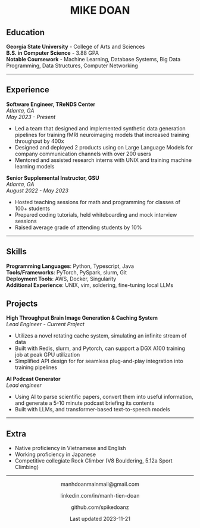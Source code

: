 <h1 style="text-align: center;"> MIKE DOAN </h1> 

## Education ###
**Georgia State University** - College of Arts and Sciences\
**B.S. in Computer Science** - 3.88 GPA\
**Notable Coursework** - Machine Learning, Database Systems, Big Data Programming, Data Structures, Computer Networking

---
## Experience ###
**Software Engineer, TReNDS Center** \
*Atlanta, GA \
May 2023 - Present*
- Led a team that designed and implemented synthetic data generation pipelines for training fMRI neuroimaging models that increased training throughput by 400x 
- Designed and deployed 2 products using on Large Language Models for company communication channels with over 200 users 
- Mentored and assisted research interns with UNIX and training machine learning models 

**Senior Supplemental Instructor, GSU** \
*Atlanta, GA*  \
*August 2022 - May 2023* 
- Hosted teaching sessions for math and programming for classes of 100+ students
- Prepared coding tutorials, held whiteboarding and mock interview sessions
- Raised average grade of attending students by 10% 

---
## Skills ###
**Programming Languages**: Python, Typescript, Java \
**Tools/Frameworks**: PyTorch, PySpark, slurm, Git \
**Deployment Tools**: AWS, Docker, Singularity \
**Additional Experience**: UNIX, vim, soldering, fine-tuning local LLMs

## Projects ###
**High Throughput Brain Image Generation & Caching System**\
*Lead Engineer - Current Project*
- Utilizes a novel rotating cache system, simulating an infinite stream of data
- Built with Redis, slurm, and Pytorch, can support a DGX A100 training job at peak GPU utilization
- Simplified API design for for seamless plug-and-play integration into training pipelines

**AI Podcast Generator** \
*Lead engineer* 
- Using AI to parse scientific papers, convert them into useful information, and generate a 5-10 minute podcast briefing its contents
- Built with LLMs, and transformer-based text-to-speech models

---
## Extra ###
- Native proficiency in Vietnamese and English
- Working proficiency in Japanese
- Competitive collegiate Rock Climber (V8 Bouldering, 5.12a Sport Climbing)

---

<p style="text-align: center;">manhdoanmainmail@gmail.com</p>
<p style="text-align: center;">linkedin.com/in/manh-tien-doan</p>
<p style="text-align: center;">github.com/spikedoanz</p>
<p style="text-align: center;">Last updated 2023-11-21</p>